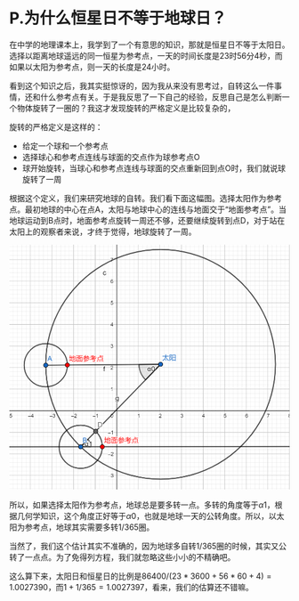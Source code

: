 # P.为什么恒星日不等于地球日？
在中学的地理课本上，我学到了一个有意思的知识，那就是恒星日不等于太阳日。选择以距离地球遥远的同一恒星为参考点，一天的时间长度是23时56分4秒，而如果以太阳为参考点，则一天的长度是24小时。

看到这个知识之后，我其实挺惊讶的，因为我从来没有思考过，自转这么一件事情，还和什么参考点有关。于是我反思了一下自己的经验，反思自己是怎么判断一个物体旋转了一圈的？我这才发现旋转的严格定义是比较复杂的，

旋转的严格定义是这样的：
- 给定一个球和一个参考点
- 选择球心和参考点连线与球面的交点作为球参考点O
- 球开始旋转，当球心和参考点连线与球面的交点重新回到点O时，我们就说球旋转了一周

根据这个定义，我们来研究地球的自转。我们看下面这幅图。选择太阳作为参考点。最初地球的中心在点A，太阳与地球中心的连线与地面交于“地面参考点”。当地球运动到B点时，地面参考点旋转一周还不够，还要继续旋转到点D，对于站在太阳上的观察者来说，才终于觉得，地球旋转了一周。

![](../attachments/Pasted%20image%2020220609204829.png)

所以，如果选择太阳作为参考点，地球总是要多转一点。多转的角度等于$\alpha1$，根据几何学知识，这个角度正好等于$\alpha0$，也就是地球一天的公转角度。所以，以太阳为参考点，地球其实需要多转1/365圈。

当然了，我们这个估计其实不准确的，因为地球多自转1/365圈的时候，其实又公转了一点点。为了免得列方程，我们就忽略这些小小的不精确吧。

这么算下来，太阳日和恒星日的比例是$86400/(23*3600+56*60+4) =  1.0027390$，而$1 + 1/365 = 1.0027397$，看来，我们的估算还不错嘛。


